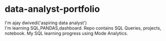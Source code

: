 # data-analyst-portfolio
I'm ajay dwivedi('aspiring data analyst')  
I'm learning SQL,PANDAS,dashboard.                                                                                                                                                                                    Repo contains SQL Queries, projects, notebook.                                                                                                                                                                        My SQL learning progress using Mode Analytics.
